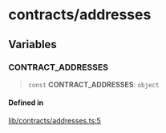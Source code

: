 # contracts/addresses

## Variables

### CONTRACT\_ADDRESSES

> `const` **CONTRACT\_ADDRESSES**: `object`

#### Defined in

[lib/contracts/addresses.ts:5](https://github.com/PufferFinance/puffer-sdk/blob/76e7ef64bae7e516a3502e53b1b67e1ba5bfc496/lib/contracts/addresses.ts#L5)

